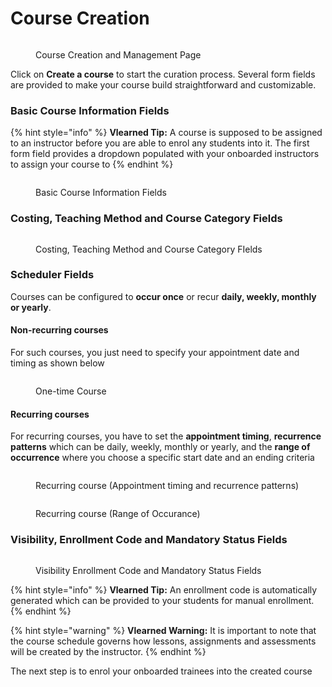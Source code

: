 # Course Creation

<figure><img src="../../../../.gitbook/assets/Screenshot 2023-02-15 at 2.24.19 PM.png" alt=""><figcaption><p>Course Creation and Management Page</p></figcaption></figure>

Click on **Create a course** to start the curation process. Several form fields are provided to make your course build straightforward and customizable.

### Basic Course Information Fields

{% hint style="info" %}
**Vlearned Tip:** A course is supposed to be assigned to an instructor before you are able to enrol any students into it. The first form field provides a dropdown populated with your onboarded instructors to assign your course to
{% endhint %}

<figure><img src="../../../../.gitbook/assets/Screenshot 2023-02-15 at 2.29.47 PM.png" alt=""><figcaption><p>Basic Course Information Fields</p></figcaption></figure>

### Costing, Teaching Method and Course Category Fields&#x20;

<figure><img src="../../../../.gitbook/assets/Screenshot 2023-02-15 at 2.46.08 PM.png" alt=""><figcaption><p>Costing, Teaching Method and Course Category FIelds</p></figcaption></figure>

### Scheduler Fields

Courses can be configured to **occur once** or recur **daily, weekly, monthly or yearly**.

#### Non-recurring courses

For such courses, you just need to specify your appointment date and timing as shown below

<figure><img src="../../../../.gitbook/assets/Screenshot 2023-02-15 at 2.51.40 PM.png" alt=""><figcaption><p>One-time Course</p></figcaption></figure>

#### Recurring courses&#x20;

For recurring courses, you have to set the **appointment timing**, **recurrence patterns** which can be daily, weekly, monthly or yearly,  and the **range of occurrence** where you choose a specific start date and an ending criteria

<figure><img src="../../../../.gitbook/assets/Screenshot 2023-02-15 at 2.57.40 PM.png" alt=""><figcaption><p>Recurring course (Appointment timing and recurrence patterns)</p></figcaption></figure>

<figure><img src="../../../../.gitbook/assets/Screenshot 2023-02-15 at 3.01.50 PM.png" alt=""><figcaption><p>Recurring course (Range of Occurance)</p></figcaption></figure>

### Visibility, Enrollment Code and Mandatory Status Fields

<figure><img src="../../../../.gitbook/assets/Screenshot 2023-02-15 at 3.05.22 PM.png" alt=""><figcaption><p>Visibility Enrollment Code and Mandatory Status Fields</p></figcaption></figure>

{% hint style="info" %}
**Vlearned Tip:** An enrollment code is automatically generated which can be provided to your students for manual enrollment.
{% endhint %}

{% hint style="warning" %}
**Vlearned Warning:** It is important to note that the course schedule governs how lessons, assignments and assessments will be created by the instructor.
{% endhint %}

The next step is to enrol your onboarded trainees into the created course
